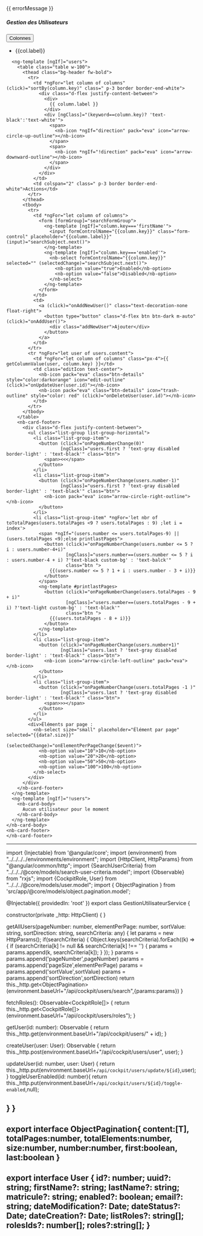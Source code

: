 <nb-card accent="primary" class="">
  <ng-container *ngIf="users">
    <nb-card-body *ngIf="errorMessage">
      <div class="alert alert-danger" role="alert">
        {{ errorMessage }}
      </div>
    </nb-card-body>
    <nb-card-header class="d-flex flex-row justify-content-between">
      <h5 class="title-animation title-heading text-uppercase my-auto p-2">Gestion des Utilisateurs</h5>
    </nb-card-header>
    <nb-card-body>
      <div class="d-flex flex-row justify-content">
        <div class="custom-context-menu">
          <button type="submit" (click)="toggleContextMenu()" class="d-flex btn custom-bg m-1" id="btn-columns">
            <div class="d-flex flex-row justify-content">
              <div class="m-1">
                Colonnes
              </div>
              <div class="m-1">
                <nb-icon pack="eva" [icon]="showColumnContextMenu?'arrow-circle-up-outlinee':'arrow-circle-down-outline'"></nb-icon>
              </div>
            </div>
          </button>
          <ul class="context-menu-box" *ngIf="showColumnContextMenu">
            <li *ngFor="let col of columns" class="column_items" (click)="showColumn(col.label)">
              <div class="d-flex flex-row justify-content">
                <div class="m-1">
                  <nb-icon pack="eva" *ngIf="displayColumns.includes(col.label)" icon="checkmark-square-2-outline"></nb-icon>
                  <nb-icon pack="eva" *ngIf="!displayColumns.includes(col.label)" icon="done-all-outline"></nb-icon>
                </div>
                <div class="m-1">
                  {{col.label}}
                </div>
              </div>
            </li>
          </ul>
        </div>
      </div>

      <ng-template [ngIf]="users">
        <table class="table w-100">
          <thead class="bg-header fw-bold">
            <tr>
              <td *ngFor="let column of columns" (click)="sortBy(column.key)" class=" p-3 border border-end-white">
                <div class="d-flex justify-content-between">
                  <div>
                    {{ column.label }}
                  </div>
                  <div [ngClass]="(keyword==column.key)? 'text-black':'text-white'">
                    <span>
                      <nb-icon *ngIf="direction" pack="eva" icon="arrow-circle-up-outline"></nb-icon>
                    </span>
                    <span>
                      <nb-icon *ngIf="!direction" pack="eva" icon="arrow-downward-outline"></nb-icon>
                    </span>
                  </div>
                </div>
              </td>
              <td colspan="2" class=" p-3 border border-end-white">Actions</td>
            </tr>
          </thead>
          <tbody>
            <tr>
              <td *ngFor="let column of columns">
                <form [formGroup]="searchFormGroup">
                  <ng-template [ngIf]="column.key==='firstName'">
                    <input formControlName="{{column.key}}" class="form-control" placeholder="{{column.label}}" (input)="searchSubject.next()">
                  </ng-template>
                  <ng-template [ngIf]="column.key==='enabled'">
                    <nb-select formControlName="{{column.key}}" selected="" (selectedChange)="searchSubject.next()">
                      <nb-option value="true">Enabled</nb-option>
                      <nb-option value="false">Disabled</nb-option>
                    </nb-select>
                  </ng-template>
                </form>
              </td>
              <td>
                <a (click)="onAddNewUser()" class="text-decoration-none float-right">
                  <button type="button" class="d-flex btn btn-dark m-auto" (click)="onAddUser()">
                    <div class="addNewUser">Ajouter</div>
                  </button>
                </a>
              </td>
            </tr>
            <tr *ngFor="let user of users.content">
              <td *ngFor="let column of columns" class="px-4">{{ getColumnValue(user, column.key) }}</td>
              <td class="editIcon text-center">
                <nb-icon pack="eva" class="btn-details" style="color:darkorange" icon="edit-outline" (click)="onUpdateUser(user.id)"></nb-icon>
                <nb-icon pack="eva" class="btn-details" icon="trash-outline" style="color: red" (click)="onDeleteUser(user.id)"></nb-icon>
              </td>
            </tr>
          </tbody>
        </table>
        <nb-card-footer>
          <div class="d-flex justify-content-between">
            <ul class="list-group list-group-horizontal">
              <li class="list-group-item">
                <button (click)="onPageNumberChange(0)"
                        [ngClass]="users.first ? 'text-gray disabled border-light' : 'text-black'" class="btn">
                  <span><<</span>
                </button>
              </li>
              <li class="list-group-item">
                <button (click)="onPageNumberChange(users.number-1)"
                        [ngClass]="users.first ? 'text-gray disabled border-light' : 'text-black'" class="btn">
                  <nb-icon pack="eva" icon="arrow-circle-right-outline"></nb-icon>
                </button>
              </li>
              <li class="list-group-item" *ngFor='let nbr of toTotalPages(users.totalPages <9 ? users.totalPages : 9) ;let i = index'>
                <span *ngIf="(users.number <= users.totalPages-9) || (users.totalPages <9);else printlastPages">
                  <button (click)="onPageNumberChange(users.number <= 5 ? i : users.number-4+i)"
                          [ngClass]="users.number==(users.number <= 5 ? i : users.number-4 + i) ?'text-black custom-bg' : 'text-balck'"
                          class="btn ">
                    {{(users.number <= 5 ? 1 + i : users.number - 3 + i)}}
                  </button>
                </span>
                <ng-template #printlastPages>
                  <button (click)="onPageNumberChange(users.totalPages - 9 + i)"
                          [ngClass]="users.number==(users.totalPages - 9 + i) ?'text-light custom-bg' : 'text-black'"
                          class="btn ">
                    {{(users.totalPages - 8 + i)}}
                  </button>
                </ng-template>
              </li>
              <li class="list-group-item">
                <button (click)="onPageNumberChange(users.number+1)"
                        [ngClass]="users.last ? 'text-gray disabled border-light' : 'text-black'" class="btn">
                  <nb-icon icon="arrow-circle-left-outline" pack="eva"></nb-icon>
                </button>
              </li>
              <li class="list-group-item">
                <button (click)="onPageNumberChange(users.totalPages -1 )"
                        [ngClass]="users.last ? 'text-gray disabled border-light' : 'text-black'" class="btn">
                  <span>>></span>
                </button>
              </li>
            </ul>
            <div>Éléments par page :
              <nb-select size="small" placeholder="Élément par page" selected="{{data?.size}}"
                         (selectedChange)="onElementPerPageChange($event)">
                <nb-option value="10">10</nb-option>
                <nb-option value="20">20</nb-option>
                <nb-option value="50">50</nb-option>
                <nb-option value="100">100</nb-option>
              </nb-select>
            </div>
          </div>
        </nb-card-footer>
      </ng-template>
      <ng-template [ngIf]="!users">
        <nb-card-body>
          Aucun utilisateur pour le moment
        </nb-card-body>
      </ng-template>
    </nb-card-body>
    <nb-card-footer>
    </nb-card-footer>
  </ng-container>
  <ng-container *ngIf="loading">
    <!-- Loading indicator -->
  </ng-container>
</nb-card>

---------------------------------------------------------------------------------------------------------------------------------------------------

import {Injectable} from '@angular/core';
import {environment} from "../../../../environments/environment";
import {HttpClient, HttpParams} from "@angular/common/http";
import {SearchUserCriteria} from "../../../@core/models/search-user-criteria.model";
import {Observable} from "rxjs";
import {CockpitRole, User} from "../../../@core/models/user.model";
import { ObjectPagination } from 'src/app/@core/models/object.pagination.model';

@Injectable({
  providedIn: 'root'
})
export class GestionUtilisateurService {

  constructor(private _http: HttpClient) {
  }
  


  getAllUsers(pageNumber: number, elementPerPage: number, sortValue: string, sortDirection: string, searchCriteria: any)
  {
    let params = new HttpParams();
    if(searchCriteria)
    {
      Object.keys(searchCriteria).forEach((k) => {
        if (searchCriteria[k] != null && searchCriteria[k] !== '') {
          params = params.append(k, searchCriteria[k]);
        }
      });
    }
    params = params.append('pageNumber',pageNumber)
    params = params.append('pageSize',elementPerPage)
    params = params.append('sortValue',sortValue)
    params = params.append('sortDirection',sortDirection)
    return this._http.get<ObjectPagination<User>>(environment.baseUrl+"/api/cockpit/users/search",{params:params})
  }


  fetchRoles(): Observable<CockpitRole[]> {
    return this._http.get<CockpitRole[]>(environment.baseUrl+"/api/cockpit/users/roles");
  }

  getUser(id: number): Observable<User> {
    return this._http.get<User>(environment.baseUrl+"/api/cockpit/users/" + id);
  }

  createUser(user: User): Observable<User> {
    return this._http.post<User>(environment.baseUrl+"/api/cockpit/users/user", user);
  }

  updateUser(id: number, user: User) {
    return this._http.put<User>(environment.baseUrl+`/api/cockpit/users/update/${id}`,user);
  }
  toggleUserEnabled(id: number){
    return this._http.put<User>(environment.baseUrl+`/api/cockpit/users/${id}/toggle-enabled`,null);

  }
}
--------------------------------------------------------------------------------------------------------------------------
export interface ObjectPagination<T>{
    content:[T],
    totalPages:number,
    totalElements:number,
    size:number,
    number:number,
    first:boolean,
    last:boolean
  }
---------------------------------------------------------------------------------------
export interface User {
  id?: number;
  uuid?: string;
  firstName?: string;
  lastName?: string;
  matricule?: string;
  enabled?: boolean;
  email?: string;
  dateModification?: Date;
  dateStatus?: Date;
  dateCreation?: Date;
  listRoles?: string[];
  rolesIds?: number[];
  roles?:string[];
}
---------------------------------------------------------------------------------------
